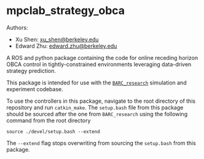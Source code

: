 # mpclab_strategy_obca

Authors:
- Xu Shen: xu_shen@berkeley.edu
- Edward Zhu: edward.zhu@berkeley.edu

A ROS and python package containing the code for online receding horizon OBCA control in tightly-constrained environments leveraging data-driven strategy prediction.

This package is intended for use with the [`BARC_research`](https://github.com/MPC-Berkeley/BARC_research.git) simulation and experiment codebase.

To use the controllers in this package, navigate to the root directory of this repository and run `catkin_make`. The `setup.bash` file from this package should be sourced after the one from `BARC_research` using the following command from the root directory
```
source ./devel/setup.bash --extend
```
The `--extend` flag stops overwriting from sourcing the `setup.bash` from this package.

